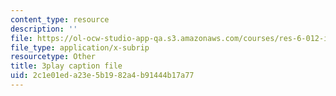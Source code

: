 ```yaml
---
content_type: resource
description: ''
file: https://ol-ocw-studio-app-qa.s3.amazonaws.com/courses/res-6-012-introduction-to-probability-spring-2018/2c1e01eda23e5b1982a4b91444b17a77_G11r4Srh4u8.vtt
file_type: application/x-subrip
resourcetype: Other
title: 3play caption file
uid: 2c1e01ed-a23e-5b19-82a4-b91444b17a77
---
```

